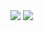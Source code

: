 <picture>
  <source srcset="https://github-readme-stats.vercel.app/api?username=jefferyharrell&show_icons=true&theme=dark" media="(prefers-color-scheme: dark)" />
  <source srcset="https://github-readme-stats.vercel.app/api?username=jefferyharrell&show_icons=true" media="(prefers-color-scheme: light), (prefers-color-scheme: no-preference)" />
  <img src="https://github-readme-stats.vercel.app/api?username=jefferyharrell&show_icons=true" />
</picture>

<picture>
  <source srcset="https://github-readme-stats.vercel.app/api/top-langs?username=jefferyharrell&show_icons=true&theme=dark" media="(prefers-color-scheme: dark)" />
  <source srcset="https://github-readme-stats.vercel.app/api/top-langs?username=jefferyharrell&show_icons=true" media="(prefers-color-scheme: light), (prefers-color-scheme: no-preference)" />
  <img src="https://github-readme-stats.vercel.app/api/top-langs?username=jefferyharrell&show_icons=true" />
</picture>

<!--
**jefferyharrell/jefferyharrell** is a ✨ _special_ ✨ repository because its `README.md` (this file) appears on your GitHub profile.

Here are some ideas to get you started:

- 🔭 I’m currently working on ...
- 🌱 I’m currently learning ...
- 👯 I’m looking to collaborate on ...
- 🤔 I’m looking for help with ...
- 💬 Ask me about ...
- 📫 How to reach me: ...
- 😄 Pronouns: ...
- ⚡ Fun fact: ...
-->
